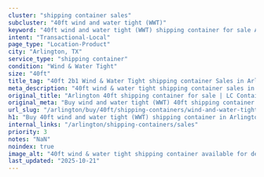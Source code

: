 ```yaml
---
cluster: "shipping container sales"
subcluster: "40ft wind and water tight (WWT)"
keyword: "40ft wind and water tight (WWT) shipping container for sale Arlington, TX"
intent: "Transactional-Local"
page_type: "Location-Product"
city: "Arlington, TX"
service_type: "shipping container"
condition: "Wind & Water Tight"
size: "40ft"
title_tag: "40ft 2b1 Wind & Water Tight shipping container Sales in Arlington | LC Container"
meta_description: "40ft wind & water tight shipping container sales in Arlington. Fast delivery, competitive pricing. Serving shipping containers area. Quote ID: 17L. Call (214) 524-4168 for your free quote today."
original_title: "Arlington 40ft shipping container for sale | LC Container"
original_meta: "Buy wind and water tight (WWT) 40ft shipping container sale with local delivery in Arlington, TX. LC Container — local Since 2003. Request a fast quote today."
url_slug: "/arlington/buy/40ft/shipping-containers/wind-and-water-tight-wwt"
h1: "Buy 40ft wind and water tight (WWT) shipping container in Arlington"
internal_links: "/arlington/shipping-containers/sales"
priority: 3
notes: "NaN"
noindex: true
image_alt: "40ft wind & water tight shipping container available for delivery in Arlington"
last_updated: "2025-10-21"
---
```


<!-- TODO: Add unique city/inventory copy, images, and internal links here. -->
